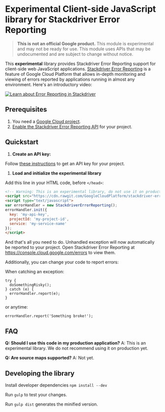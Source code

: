 # Experimental Client-side JavaScript library for Stackdriver Error Reporting

> **This is not an official Google product.** This module is experimental and may not be ready for use.
> This module uses APIs that may be undocumented and are subject to change without notice.

This **experimental** library provides Stackdriver Error Reporting support for client-side web JavaScript applications.
[Stackdriver Error Reporting](https://cloud.google.com/error-reporting/) is a feature of Google Cloud Platform that allows in-depth monitoring and viewing of errors reported by applications running in almost any environment. Here's an introductory video:

[![Learn about Error Reporting in Stackdriver](https://img.youtube.com/vi/cVpWVD75Hs8/0.jpg)](https://www.youtube.com/watch?v=cVpWVD75Hs8)

## Prerequisites

1. You need a [Google Cloud project](https://console.cloud.google.com).
1. [Enable the Stackdriver Error Reporting API](https://console.cloud.google.com/apis/api/clouderrorreporting.googleapis.com/overview) for your project.

## Quickstart

1. **Create an API key:**

  Follow [these instructions](https://support.google.com/cloud/answer/6158862) to get an API key for your project.

1. **Load and initialize the experimental library**

  Add this line in your HTML code, before `</head>`:

```HTML
<!-- Warning: This is an experimental library, do not use it on production environments -->
<script src="https://cdn.rawgit.com/GoogleCloudPlatform/stackdriver-errors-js/v0.0.1/dist/stackdriver-errors.min.js"></script>
<script type="text/javascript">
var errorHandler = new StackdriverErrorReporting();
errorHandler.init({
  key: 'my-api-key',
  projectId: 'my-project-id',
  service: 'my-service-name'
});
</script>
```

  And that's all you need to do. Unhandled exception will now automatically be reported to your project.
  Open Stackdriver Error Reporting at https://console.cloud.google.com/errors to view them.

  Additionally, you can change your code to report errors:

  When catching an exception:

  ```JS
  try {
    doSomethingRisky();
  } catch (e) {
    errorHandler.report(e);
  }
  ```

  or anytime:

  ```JS
  errorHandler.report('Something broke!');
  ```

## FAQ

**Q: Should I use this code in my production application?**
A: This is an experimental library. We do not recommend using it on production yet.

**Q: Are source maps supported?**
A: Not yet.

## Developing the library

Install developer dependencies `npm install --dev`

Run `gulp` to test your changes.

Run `gulp dist` generates the minified version.

